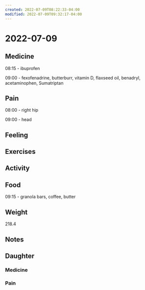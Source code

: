 ```yaml
---
created: 2022-07-09T08:22:33-04:00
modified: 2022-07-09T09:32:17-04:00
---
```


# 2022-07-09

## Medicine

08:15 - ibuprofen 

09:00 - fexofenadrine, butterburr, vitamin D, flaxseed oil, benadryl, acetaminophen, Sumatriptan 

## Pain

08:00 - right hip

09:00 - head


## Feeling


## Exercises


## Activity


## Food

09:15 - granola bars, coffee, butter


## Weight

218.4


## Notes


## Daughter

### Medicine


### Pain
